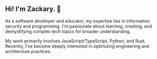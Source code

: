 ## Hi! I'm Zackary. 👋

As a software developer and educator, my expertise lies in information security and programming. I'm passionate about learning, creating, and demystifying complex tech topics for broader understanding.

My work primarily involves JavaScript/TypeScript, Python, and Rust. Recently, I've become deeply interested in optimizing engineering and architecture practices.
